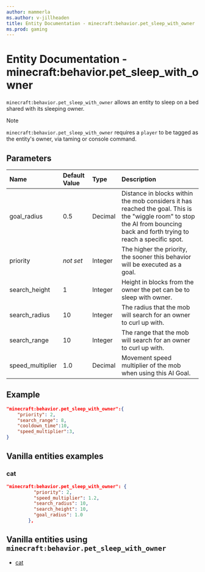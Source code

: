 ```yaml
---
author: mammerla
ms.author: v-jillheaden
title: Entity Documentation - minecraft:behavior.pet_sleep_with_owner
ms.prod: gaming
---
```


# Entity Documentation - minecraft:behavior.pet_sleep_with_owner

`minecraft:behavior.pet_sleep_with_owner` allows an entity to sleep on a bed shared with its sleeping owner.

> [!NOTE]
> `minecraft:behavior.pet_sleep_with_owner` requires a `player` to be tagged as the entity's owner, via taming or console command.

## Parameters

|Name |Default Value  |Type  |Description  |
|:----------|:----------|:----------|:----------|
|goal_radius| 0.5| Decimal| Distance in blocks within the mob considers it has reached the goal. This is the "wiggle room" to stop the AI from bouncing back and forth trying to reach a specific spot. |
|priority|*not set*|Integer|The higher the priority, the sooner this behavior will be executed as a goal.|
|search_height| 1| Integer| Height in blocks from the owner the pet can be to sleep with owner. |
|search_radius| 10| Integer| The radius that the mob will search for an owner to curl up with. |
|search_range| 10| Integer| The range that the mob will search for an owner to curl up with. |
|speed_multiplier| 1.0| Decimal| Movement speed multiplier of the mob when using this AI Goal. |

## Example

```json
"minecraft:behavior.pet_sleep_with_owner":{
    "priority": 2,
    "search_range": 8,
    "cooldown_time":10,
    "speed_multiplier":3,
}
```

## Vanilla entities examples

### cat

```json
"minecraft:behavior.pet_sleep_with_owner": {
          "priority": 2,
          "speed_multiplier": 1.2,
          "search_radius": 10,
          "search_height": 10,
          "goal_radius": 1.0
        },

```

## Vanilla entities using `minecraft:behavior.pet_sleep_with_owner`

- [cat](../../../../Source/VanillaBehaviorPack_Snippets/entities/cat.md)
